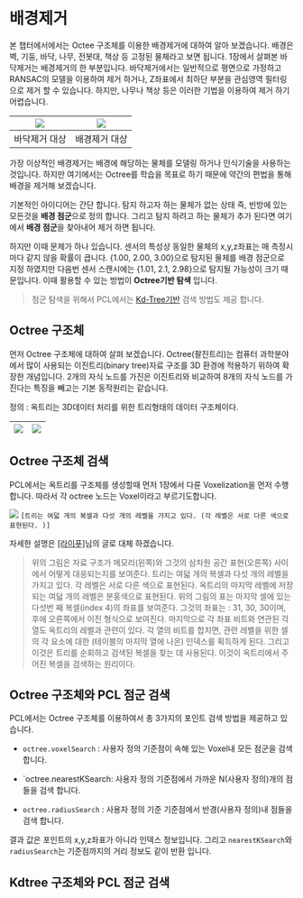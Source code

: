 # 배경제거 

본 챕터에서에서는 Octee 구조체를 이용한 배경제거에 대하여 알아 보겠습니다. 배경은 벽, 기둥, 바닥, 나무, 전봇대, 책상 등 고정된 물체라고 보면 됩니다. 1장에서 살펴본 바닥제거는 배경제거의 한 부분입니다. 바닥제거에서는 일반적으로 평면으로 가정하고 RANSAC의 모델을 이용하여 제거 하거나, Z좌표에서 최하단 부분을 관심영역 필터링으로 제거 할 수 있습니다. 하지만, 나무나 책상 등은 이러한 기법을 이용하여 제거 하기 어렵습니다.  



|![](https://i.imgur.com/qhczRfW.png )|![](https://i.imgur.com/tsTL1WN.png)|
|-|-|
|바닥제거 대상|배경제거 대상|



가장 이상적인 배경제거는 배경에 해당하는 물체를 모델링 하거나 인식기술을 사용하는 것입니다. 하지만 여기에서는 Octree를 학습을 목표로 하기 때문에 약간의 편법을 통해 배경을 제거해 보겠습니다. 

기본적인 아이디어는 간단 합니다. 탐지 하고자 하는 물체가 없는 상태 즉, 빈방에 있는 모든것을 **배경 점군**으로 정의 합니다. 그리고 탐지 하려고 하는 물체가 추가 된다면 여기에서 **배경 점군**을 찾아내어 제거 하면 됩니다. 

하지만 이때 문제가 하나 있습니다. 센서의 특성상 동일한 물체의 x,y,z좌표는 매 측정시마다 같지 않을 확률이 큽니다. {1.00, 2.00, 3.00}으로 탐지된 물체를 배경 점군으로 지정 하였지만 다음번 센서 스캔시에는 {1.01, 2.1, 2.98}으로 탐지될 가능성이 크기 때문입니다. 이때 활용할 수 있는 방법이 **Octree기반 탐색** 입니다. 

> 점군 탐색을 위해서 PCL에서는 [Kd-Tree기반](http://pointclouds.org/documentation/tutorials/kdtree_search.php#kdtree-search) 검색 방법도 제공 합니다. 

## Octree 구조체 

먼저 Octree 구조체에 대하여 살펴 보겠습니다. Octree(팔진트리)는 컴퓨터 과학분야에서 많이 사용되는 이진트리(binary tree)자료 구조를 3D 환경에 적용하기 위하여 확장한 개념입니다. 2개의 자식 노드를 가진은 이진트리와 비교하여 8개의 자식 노드를 가진다는 특징을 빼고는 기본 동작원리는 같습니다. 

정의 : 옥트리는 3D데이터 처리를 위한 트리형태의 데이터 구조체이다.

|![](http://robotica.unileon.es/images/thumb/b/b8/Octree.png/800px-Octree.png)|![](https://www.interviewcake.com/images/svgs/binary_tree__depth_5.svg?bust=203)|
|-|-|


## Octree 구조체 검색 

PCL에서는 옥트리를 구조체를 생성할때 먼저 1장에서 다룬 Voxelization을 먼저 수행 합니다. 따라서 각 octree 노드는 Voxel이라고 부르기도합니다. 

![](https://i.imgur.com/2tmKHic.png )
`[트리는 여덟 개의 복셀과 다섯 개의 레벨을 가지고 있다. (각 레벨은 서로 다른 색으로 표현된다. )]`

자세한 설명은 [[라이푸]](https://blog.naver.com/lifeisforu/80022423480)님의 글로 대체 하겠습니다. 

>위의 그림은 자료 구조가 메모리(왼쪽)와 그것의 삼차원 공간 표현(오른쪽) 사이에서 어떻게 대응되는지를 보여준다. 트리는 여덟 개의 복셀과 다섯 개의 레벨을 가지고 있다. 각 레벨은 서로 다른 색으로 표현된다. 옥트리의 마지막 레벨에 저장되는 여덟 개의 레벨은 분홍색으로 표현된다. 위의 그림의 표는 마지막 셀에 있는 다섯번 째 복셀(index 4)의 좌표를 보여준다. 그것의 좌표는 : 31, 30, 30이며, 후에 오른쪽에서 이진 형식으로 보여진다. 마지막으로 각 좌표 비트와 연관된 각 열도 옥트리의 레벨과 관련이 있다. 각 열의 비트를 합치면, 관련 레벨을 위한 셀의 각 요소에 대한 (테이블의 마지막 열에 나온) 인덱스를 획득하게 된다. 그리고 이것은 트리를 순회하고 검색된 복셀을 찾는 데 사용된다. 이것이 옥트리에서 주어진 복셀을 검색하는 원리이다.


## Octree 구조체와 PCL 점군 검색 

PCL에서는 Octree 구조체를 이용하여서 총 3가지의 포인트 검색 방법을 제공하고 있습니다. 

- `octree.voxelSearch` : 사용자 정의 기준점이 속해 있는 Voxel내 모든 점군을 검색 합니다. 

- `octree.nearestKSearch: 사용자 정의 기준점에서 가까운 N(사용자 정의)개의 점들을 검색 합니다. 

- `octree.radiusSearch` : 사용자 정의 기준 기준점에서 반경(사용자 정의)내 점들을 검색 합니다. 

결과 값은 포인트의 x,y,z좌표가 아니라 인덱스 정보입니다. 그리고 `nearestKSearch`와 `radiusSearch`는 기준점까지의 거리 정보도 같이 반환 입니다. 


## Kdtree 구조체와 PCL 점군 검색 




